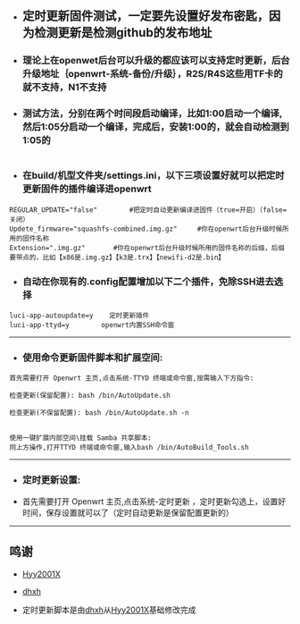 - ## 定时更新固件测试，一定要先设置好发布密匙，因为检测更新是检测github的发布地址

- ### 理论上在openwet后台可以升级的都应该可以支持定时更新，后台升级地址｛openwrt-系统-备份/升级｝，R2S/R4S这些用TF卡的就不支持，N1不支持

- ### 测试方法，分别在两个时间段启动编译，比如1:00启动一个编译,然后1:05分启动一个编译，完成后，安装1:00的，就会自动检测到1:05的
#
- ### 在build/机型文件夹/settings.ini，以下三项设置好就可以把定时更新固件的插件编译进openwrt

```
REGULAR_UPDATE="false"        #把定时自动更新编译进固件（true=开启）（false=关闭）
Updete_firmware="squashfs-combined.img.gz"     #你在openwrt后台升级时候所用的固件名称
Extension=".img.gz"       #你在openwrt后台升级时候所用的固件名称的后缀，后缀要带点的，比如【x86是.img.gz】【k3是.trx】【newifi-d2是.bin】
```

- ### 自动在你现有的.config配置增加以下二个插件，免除SSH进去选择
```
luci-app-autoupdate=y    定时更新插件
luci-app-ttyd=y        openwrt内置SSH命令窗
```
---
- ### 使用命令更新固件脚本和扩展空间:
```
首先需要打开 Openwrt 主页,点击系统-TTYD 终端或命令窗,按需输入下方指令:

检查更新(保留配置): bash /bin/AutoUpdate.sh

检查更新(不保留配置): bash /bin/AutoUpdate.sh -n


使用一键扩展内部空间\挂载 Samba 共享脚本:
同上方操作,打开TTYD 终端或命令窗,输入bash /bin/AutoBuild_Tools.sh
```
---
- ### 定时更新设置:
- 首先需要打开 Openwrt 主页,点击系统-定时更新 ，定时更新勾选上，设置好时间，保存设置就可以了（定时自动更新是保留配置更新的）


---
## 鸣谢

   - [Hyy2001X](https://github.com/Hyy2001X/AutoBuild-Actions)

   - [dhxh](https://github.com/dhxh/Openwrt-Build)

   - 定时更新脚本是由[dhxh](https://github.com/dhxh/Openwrt-Build)从[Hyy2001X](https://github.com/Hyy2001X/AutoBuild-Actions)基础修改完成
